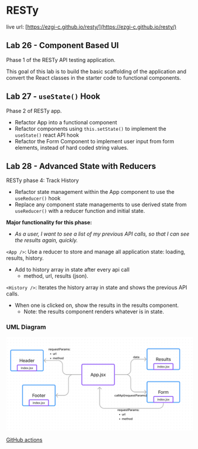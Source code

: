 # RESTy

live url: [https://ezgi-c.github.io/resty/](https://ezgi-c.github.io/resty/)

## Lab 26 - Component Based UI

Phase 1 of the RESTy API testing application.

This goal of this lab is to build the basic scaffolding of the application and convert the React classes in the starter code to functional components.

## Lab 27 - `useState()` Hook

Phase 2 of RESTy app.

- Refactor App into a functional component
- Refactor components using `this.setState()` to implement the `useState()` react API hook
- Refactor the Form Component to implement user input from form elements, instead of hard coded string values.

## Lab 28 - Advanced State with Reducers

RESTy phase 4: Track History

- Refactor state management within the App component to use the `useReducer()` hook
- Replace any component state managements to use derived state from `useReducer()` with a reducer function and initial state.

__Major functionality for this phase:__  

 - _As a user, I want to see a list of my previous API calls, so that I can see the results again, quickly._

 `<App />`: Use a reducer to store and manage all application state: loading, results, history.
- Add to history array in state after every api call
    - method, url, results (json).

`<History />`: Iterates the history array in state and shows the previous API calls.
- When one is clicked on, show the results in the results component.
    - Note: the results component renders whatever is in state.

### UML Diagram

![UML](lab26UML.png)

[GitHub actions](https://github.com/ezgi-c/resty/actions/)
